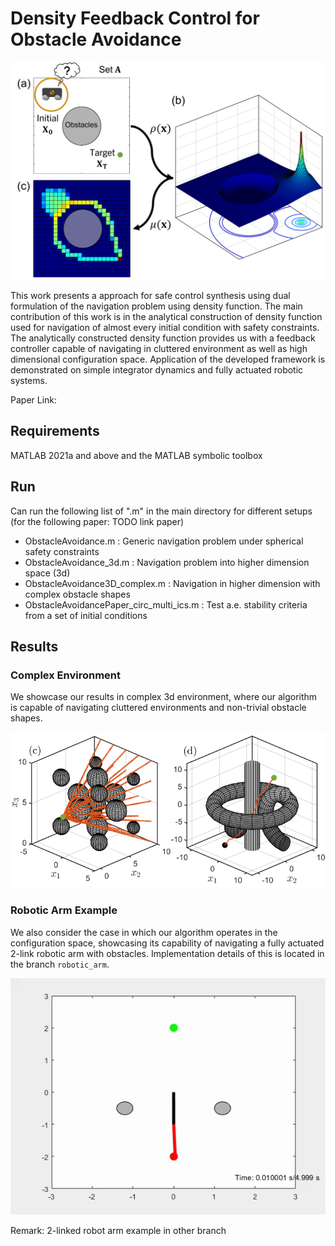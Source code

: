 # Density Feedback Control for Obstacle Avoidance

<p align="center">
  <img src="images/Density_Navigation_Schematic_Diagram.png" />
</p>

This work presents a approach for safe control synthesis using dual formulation of the navigation problem using density function. The main contribution of this work is in the analytical construction of density function used for navigation of almost every initial condition with safety constraints. The analytically constructed density function provides us with a feedback controller capable of navigating in cluttered environment as well as high dimensional configuration space. Application of the developed framework is demonstrated on simple integrator dynamics and fully actuated robotic systems.


Paper Link:
## Requirements
MATLAB 2021a and above and the MATLAB symbolic toolbox

## Run
Can run the following list of ".m" in the main directory for different setups (for the following paper: TODO link paper)
- ObstacleAvoidance.m : Generic navigation problem under spherical safety constraints
- ObstacleAvoidance_3d.m : Navigation problem into higher dimension space (3d)
- ObstacleAvoidance3D_complex.m : Navigation in higher dimension with complex obstacle shapes
- ObstacleAvoidancePaper_circ_multi_ics.m : Test a.e. stability criteria from a set of initial conditions

## Results
### Complex Environment
We showcase our results in complex 3d environment, where our algorithm is capable of navigating cluttered environments and non-trivial obstacle shapes.
<p align="center">
  <img src="images/3D_combined.png" />
</p>

### Robotic Arm Example
We also consider the case in which our algorithm operates in the configuration space, showcasing its capability of navigating a fully actuated 2-link robotic arm with obstacles. Implementation details of this is located in the branch `robotic_arm`.
<p align="center">
  <img src="docs/swingup_gif.gif" alt="animated" />
</p>


Remark: 2-linked robot arm example in other branch
